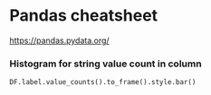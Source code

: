 # Pandas cheatsheet
https://pandas.pydata.org/


### Histogram for string value count in column
```py
DF.label.value_counts().to_frame().style.bar()
```
